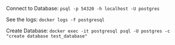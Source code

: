 Connect to Database: `psql -p 54320 -h localhost -U postgres`

See the logs: `docker logs -f postgresql`
  
Create Database:  `docker exec -it postgresql psql -U postgres -c "create database test_database"`

